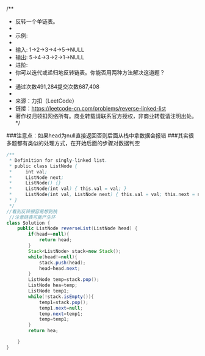 /**
 * 反转一个单链表。
 *
 * 示例:
 *
 * 输入: 1->2->3->4->5->NULL
 * 输出: 5->4->3->2->1->NULL
 * 进阶:
 * 你可以迭代或递归地反转链表。你能否用两种方法解决这道题？
 *
 * 通过次数491,284提交次数687,408
 *
 * 来源：力扣（LeetCode）
 * 链接：https://leetcode-cn.com/problems/reverse-linked-list
 * 著作权归领扣网络所有。商业转载请联系官方授权，非商业转载请注明出处。
 */
   
###注意点：如果head为null直接返回否则后面从栈中拿数据会报错
###其实很多题都有类似的处理方式，在开始后面的步骤对数据判空

````java
/**
 * Definition for singly-linked list.
 * public class ListNode {
 *     int val;
 *     ListNode next;
 *     ListNode() {}
 *     ListNode(int val) { this.val = val; }
 *     ListNode(int val, ListNode next) { this.val = val; this.next = next; }
 * }
 */
//看到反转很容易想到栈
 //注意链表可能产生环
class Solution {
    public ListNode reverseList(ListNode head) {
        if(head==null){
            return head;
        }
        Stack<ListNode> stack=new Stack();
        while(head!=null){
            stack.push(head);
            head=head.next;
        }
        ListNode temp=stack.pop();
        ListNode hea=temp;
        ListNode temp1;
        while(!stack.isEmpty()){
            temp1=stack.pop();
            temp1.next=null;
            temp.next=temp1;
            temp=temp1;
        }
        return hea;

    }
}
````

